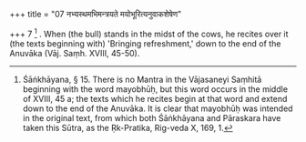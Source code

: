 +++
title = "07 नभ्यस्थमभिमन्त्रयते मयोभूरित्यनुवाकशेषेण"

+++
7 [^7] . When (the bull) stands in the midst of the cows, he recites over it (the texts beginning with) 'Bringing refreshment,' down to the end of the Anuvāka (Vāj. Saṃh. XVIII, 45-50).


[^7]:  Śāṅkhāyana, § 15. There is no Mantra in the Vājasaneyi Saṃhitā beginning with the word mayobhūḥ, but this word occurs in the middle of XVIII, 45 a; the texts which he recites begin at that word and extend down to the end of the Anuvāka. It is clear that mayobhūḥ was intended in the original text, from which both Śāṅkhāyana and Pāraskara have taken this Sūtra, as the Ṛk-Pratika, Rig-veda X, 169, 1.

